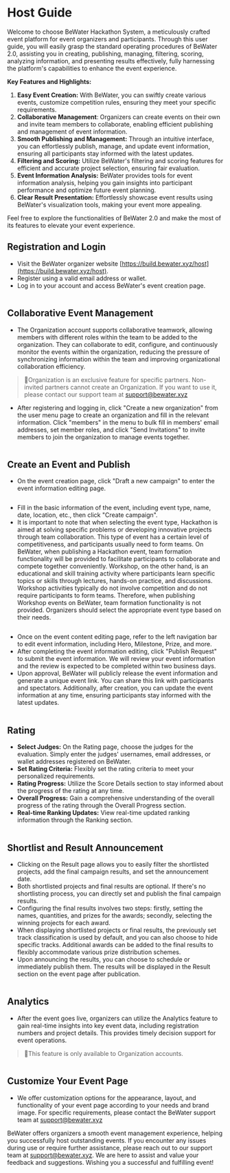 # Host Guide

Welcome to choose BeWater Hackathon System, a meticulously crafted event platform for event organizers and participants. Through this user guide, you will easily grasp the standard operating procedures of BeWater 2.0, assisting you in creating, publishing, managing, filtering, scoring, analyzing information, and presenting results effectively, fully harnessing the platform's capabilities to enhance the event experience.

**Key Features and Highlights:**

1. **Easy Event Creation:** With BeWater, you can swiftly create various events, customize competition rules, ensuring they meet your specific requirements.
2. **Collaborative Management**: Organizers can create events on their own and invite team members to collaborate, enabling efficient publishing and management of event information.
3. **Smooth Publishing and Management:** Through an intuitive interface, you can effortlessly publish, manage, and update event information, ensuring all participants stay informed with the latest updates.
4. **Filtering and Scoring:** Utilize BeWater's filtering and scoring features for efficient and accurate project selection, ensuring fair evaluation.
5. **Event Information Analysis:** BeWater provides tools for event information analysis, helping you gain insights into participant performance and optimize future event planning.
6. **Clear Result Presentation:** Effortlessly showcase event results using BeWater's visualization tools, making your event more appealing.

Feel free to explore the functionalities of BeWater 2.0 and make the most of its features to elevate your event experience.

## Registration and Login

- Visit the BeWater organizer website [https://build.bewater.xyz/host](https://build.bewater.xyz/host).
- Register using a valid email address or wallet.
- Log in to your account and access BeWater's event creation page.

<center>
  <img src="/assets/host-tu-1.jpeg" alt="">
</center>

## Collaborative Event Management

- The Organization account supports collaborative teamwork, allowing members with different roles within the team to be added to the organization. They can collaborate to edit, configure, and continuously monitor the events within the organization, reducing the pressure of synchronizing information within the team and improving organizational collaboration efficiency.

> 🔸Organization is an exclusive feature for specific partners. Non-invited partners cannot create an Organization. If you want to use it, please contact our support team at <support@bewater.xyz>

- After registering and logging in, click "Create a new organization" from the user menu page to create an organization and fill in the relevant information.
Click "members" in the menu to bulk fill in members' email addresses, set member roles, and click "Send Invitations" to invite members to join the organization to manage events together.

<center>
  <img src="/assets/host-tu-2.png" alt="">
</center>

<center>
  <img src="/assets/host-tu-3.png" alt="">
</center>

## Create an Event and Publish

- On the event creation page, click "Draft a new campaign" to enter the event information editing page.

<center>
  <img src="/assets/host-tu-4.jpeg" alt="">
</center>

- Fill in the basic information of the event, including event type, name, date, location, etc., then click "Create campaign".
- It is important to note that when selecting the event type, Hackathon is aimed at solving specific problems or developing innovative projects through team collaboration. This type of event has a certain level of competitiveness, and participants usually need to form teams. On BeWater, when publishing a Hackathon event, team formation functionality will be provided to facilitate participants to collaborate and compete together conveniently. Workshop, on the other hand, is an educational and skill training activity where participants learn specific topics or skills through lectures, hands-on practice, and discussions. Workshop activities typically do not involve competition and do not require participants to form teams. Therefore, when publishing Workshop events on BeWater, team formation functionality is not provided. Organizers should select the appropriate event type based on their needs.

<center>
  <img src="/assets/host-tu-5.png" alt="">
</center>

- Once on the event content editing page, refer to the left navigation bar to edit event information, including Hero, Milestone, Prize, and more.
- After completing the event information editing, click "Publish Request" to submit the event information. We will review your event information and the review is expected to be completed within two business days.
- Upon approval, BeWater will publicly release the event information and generate a unique event link. You can share this link with participants and spectators. Additionally, after creation, you can update the event information at any time, ensuring participants stay informed with the latest updates.

<center>
  <img src="/assets/host-tu-6.png" alt="">
</center>

## Rating

- **Select Judges:** On the Rating page, choose the judges for the evaluation. Simply enter the judges' usernames, email addresses, or wallet addresses registered on BeWater.
- **Set Rating Criteria:** Flexibly set the rating criteria to meet your personalized requirements.
- **Rating Progress:** Utilize the Score Details section to stay informed about the progress of the rating at any time.
- **Overall Progress:** Gain a comprehensive understanding of the overall progress of the rating through the Overall Progress section.
- **Real-time Ranking Updates:** View real-time updated ranking information through the Ranking section.

<center>
  <img src="/assets/host-tu-7.png" alt="">
</center>

<center>
  <img src="/assets/host-tu-8.png" alt="">
</center>

<center>
  <img src="/assets/host-tu-9.png" alt="">
</center>

<center>
  <img src="/assets/host-tu-10.png" alt="">
</center>

<center>
  <img src="/assets/host-tu-11.png" alt="">
</center>

## Shortlist and Result Announcement

- Clicking on the Result page allows you to easily filter the shortlisted projects, add the final campaign results, and set the announcement date.
- Both shortlisted projects and final results are optional. If there's no shortlisting process, you can directly set and publish the final campaign results.
- Configuring the final results involves two steps: firstly, setting the names, quantities, and prizes for the awards; secondly, selecting the winning projects for each award.
- When displaying shortlisted projects or final results, the previously set track classification is used by default, and you can also choose to hide specific tracks. Additional awards can be added to the final results to flexibly accommodate various prize distribution schemes.
- Upon announcing the results, you can choose to schedule or immediately publish them. The results will be displayed in the Result section on the event page after publication.

<center>
  <img src="/assets/host-tu-12.png" alt="">
</center>

<center>
  <img src="/assets/host-tu-13.png" alt="">
</center>

<center>
  <img src="/assets/host-tu-14.png" alt="">
</center>

## Analytics

- After the event goes live, organizers can utilize the Analytics feature to gain real-time insights into key event data, including registration numbers and project details. This provides timely decision support for event operations.

> 🔸This feature is only available to Organization accounts.

<center>
  <img src="/assets/host-tu-15.png" alt="">
</center>

## Customize Your Event Page

- We offer customization options for the appearance, layout, and functionality of your event page according to your needs and brand image. For specific requirements, please contact the BeWater support team at <support@bewater.xyz>

BeWater offers organizers a smooth event management experience, helping you successfully host outstanding events. If you encounter any issues during use or require further assistance, please reach out to our support team at <support@bewater.xyz>. We are here to assist and value your feedback and suggestions. Wishing you a successful and fulfilling event!
